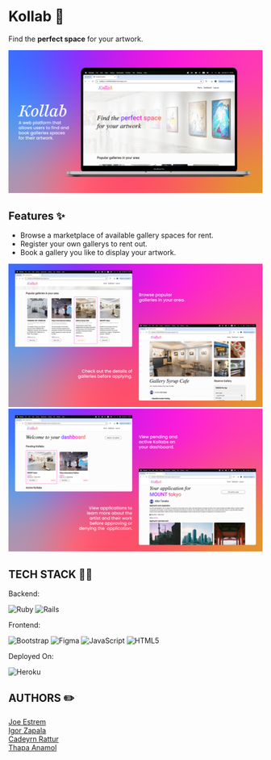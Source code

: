<h1>Kollab 🎨</h1>
<p>Find the <strong>perfect space</strong> for your artwork.</p>

<img src="Kollab-Show-1.png">

<h2>Features ✨</h2>
<ul>
  <li>Browse a marketplace of available gallery spaces for rent.</li>
  <li>Register your own gallerys to rent out.</li>
  <li>Book a gallery you like to display your artwork.</li>
</ul>

<img src="Kollab-Show-2.png">
<img src="Kollab-Show-3.png">


<h2>TECH STACK 👨‍💻</h2>

<p>Backend:</p>

![Ruby](https://img.shields.io/badge/ruby-%23CC342D.svg?style=for-the-badge&logo=ruby&logoColor=white) ![Rails](https://img.shields.io/badge/rails-%23CC0000.svg?style=for-the-badge&logo=ruby-on-rails&logoColor=white)

<p>Frontend:</p>

![Bootstrap](https://img.shields.io/badge/bootstrap-%23563D7C.svg?style=for-the-badge&logo=bootstrap&logoColor=white)
![Figma](https://img.shields.io/badge/figma-%23F24E1E.svg?style=for-the-badge&logo=figma&logoColor=white) ![JavaScript](https://img.shields.io/badge/javascript-%23323330.svg?style=for-the-badge&logo=javascript&logoColor=%23F7DF1E) ![HTML5](https://img.shields.io/badge/html5-%23E34F26.svg?style=for-the-badge&logo=html5&logoColor=white) 

<p>Deployed On:</p>

![Heroku](https://img.shields.io/badge/heroku-%23430098.svg?style=for-the-badge&logo=heroku&logoColor=white) 


<h2>AUTHORS ✏️</h2>
<p>
  <a href="https://github.com/JoeEstrem">Joe Estrem</a><br>
  <a href="https://github.com/Alfonsdefromage">Igor Zapala</a><br>
  <a href="https://github.com/KAYYWHAT">Cadeyrn Rattur</a><br>
  <a href="https://github.com/anamolthapa7">Thapa Anamol</a><br>
</p>

